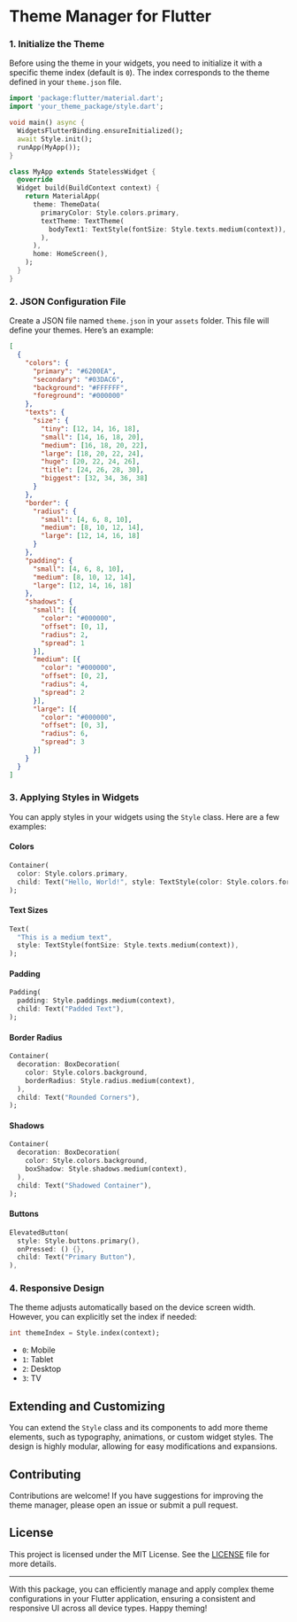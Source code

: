 # Theme Manager for Flutter


### 1. Initialize the Theme

Before using the theme in your widgets, you need to initialize it with a specific theme index (default is `0`). The index corresponds to the theme defined in your `theme.json` file.

```dart
import 'package:flutter/material.dart';
import 'your_theme_package/style.dart';

void main() async {
  WidgetsFlutterBinding.ensureInitialized();
  await Style.init();
  runApp(MyApp());
}

class MyApp extends StatelessWidget {
  @override
  Widget build(BuildContext context) {
    return MaterialApp(
      theme: ThemeData(
        primaryColor: Style.colors.primary,
        textTheme: TextTheme(
          bodyText1: TextStyle(fontSize: Style.texts.medium(context)),
        ),
      ),
      home: HomeScreen(),
    );
  }
}
```

### 2. JSON Configuration File

Create a JSON file named `theme.json` in your `assets` folder. This file will define your themes. Here’s an example:

```json
[
  {
    "colors": {
      "primary": "#6200EA",
      "secondary": "#03DAC6",
      "background": "#FFFFFF",
      "foreground": "#000000"
    },
    "texts": {
      "size": {
        "tiny": [12, 14, 16, 18],
        "small": [14, 16, 18, 20],
        "medium": [16, 18, 20, 22],
        "large": [18, 20, 22, 24],
        "huge": [20, 22, 24, 26],
        "title": [24, 26, 28, 30],
        "biggest": [32, 34, 36, 38]
      }
    },
    "border": {
      "radius": {
        "small": [4, 6, 8, 10],
        "medium": [8, 10, 12, 14],
        "large": [12, 14, 16, 18]
      }
    },
    "padding": {
      "small": [4, 6, 8, 10],
      "medium": [8, 10, 12, 14],
      "large": [12, 14, 16, 18]
    },
    "shadows": {
      "small": [{
        "color": "#000000",
        "offset": [0, 1],
        "radius": 2,
        "spread": 1
      }],
      "medium": [{
        "color": "#000000",
        "offset": [0, 2],
        "radius": 4,
        "spread": 2
      }],
      "large": [{
        "color": "#000000",
        "offset": [0, 3],
        "radius": 6,
        "spread": 3
      }]
    }
  }
]
```

### 3. Applying Styles in Widgets

You can apply styles in your widgets using the `Style` class. Here are a few examples:

#### Colors

```dart
Container(
  color: Style.colors.primary,
  child: Text("Hello, World!", style: TextStyle(color: Style.colors.foreground)),
);
```

#### Text Sizes

```dart
Text(
  "This is a medium text",
  style: TextStyle(fontSize: Style.texts.medium(context)),
);
```

#### Padding

```dart
Padding(
  padding: Style.paddings.medium(context),
  child: Text("Padded Text"),
);
```

#### Border Radius

```dart
Container(
  decoration: BoxDecoration(
    color: Style.colors.background,
    borderRadius: Style.radius.medium(context),
  ),
  child: Text("Rounded Corners"),
);
```

#### Shadows

```dart
Container(
  decoration: BoxDecoration(
    color: Style.colors.background,
    boxShadow: Style.shadows.medium(context),
  ),
  child: Text("Shadowed Container"),
);
```

#### Buttons

```dart
ElevatedButton(
  style: Style.buttons.primary(),
  onPressed: () {},
  child: Text("Primary Button"),
),
```

### 4. Responsive Design

The theme adjusts automatically based on the device screen width. However, you can explicitly set the index if needed:

```dart
int themeIndex = Style.index(context);
```

- `0`: Mobile
- `1`: Tablet
- `2`: Desktop
- `3`: TV

## Extending and Customizing

You can extend the `Style` class and its components to add more theme elements, such as typography, animations, or custom widget styles. The design is highly modular, allowing for easy modifications and expansions.

## Contributing

Contributions are welcome! If you have suggestions for improving the theme manager, please open an issue or submit a pull request.

## License

This project is licensed under the MIT License. See the [LICENSE](LICENSE) file for more details.

---

With this package, you can efficiently manage and apply complex theme configurations in your Flutter application, ensuring a consistent and responsive UI across all device types. Happy theming!